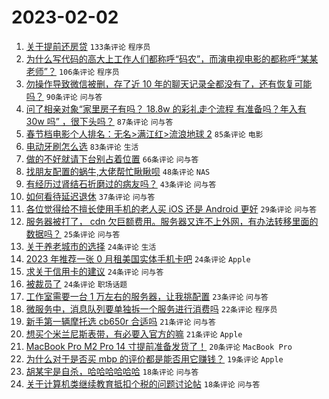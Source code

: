 # 2023-02-02

1. [关于提前还房贷](https://www.v2ex.com/t/912480) `133条评论` `程序员`
1. [为什么写代码的高大上工作人们都称呼“码农”，而演电视电影的都称呼“某某老师”？](https://www.v2ex.com/t/912435) `106条评论` `程序员`
1. [勿操作导致微信被删，存了近 10 年的聊天记录全都没有了，还有恢复可能吗？](https://www.v2ex.com/t/912578) `90条评论` `问与答`
1. [问了相亲对象“家里房子有吗？ 18.8w 的彩礼走个流程 有准备吗？年入有 30w 吗” ，很下头吗？](https://www.v2ex.com/t/912450) `87条评论` `问与答`
1. [春节档电影个人排名：无名>满江红>流浪地球 2](https://www.v2ex.com/t/912468) `85条评论` `电影`
1. [电动牙刷怎么选](https://www.v2ex.com/t/912484) `83条评论` `生活`
1. [做的不好就请下台别占着位置](https://www.v2ex.com/t/912552) `66条评论` `问与答`
1. [找朋友配置的蜗牛,大佬帮忙瞅瞅呗](https://www.v2ex.com/t/912449) `48条评论` `NAS`
1. [有经历过肾结石折磨过的病友吗？](https://www.v2ex.com/t/912590) `43条评论` `问与答`
1. [如何看待延迟退休](https://www.v2ex.com/t/912663) `37条评论` `问与答`
1. [各位觉得给不擅长使用手机的老人买 iOS 还是 Android 更好](https://www.v2ex.com/t/912553) `29条评论` `问与答`
1. [服务器被打了， cdn 欠巨额费用。服务器又连不上外网，有办法转移里面的数据吗？](https://www.v2ex.com/t/912586) `25条评论` `问与答`
1. [关于养老城市的选择](https://www.v2ex.com/t/912656) `24条评论` `生活`
1. [2023 年推荐一张 0 月租美国实体手机卡吧](https://www.v2ex.com/t/912581) `24条评论` `Apple`
1. [求关于信用卡的建议](https://www.v2ex.com/t/912561) `24条评论` `问与答`
1. [被裁员了](https://www.v2ex.com/t/912488) `24条评论` `职场话题`
1. [工作室需要一台 1 万左右的服务器，让我挑配置](https://www.v2ex.com/t/912633) `23条评论` `问与答`
1. [微服务中，消息队列要单独拆一个服务进行消费吗](https://www.v2ex.com/t/912642) `22条评论` `程序员`
1. [新手第一辆摩托选 cb650r 合适吗](https://www.v2ex.com/t/912506) `21条评论` `问与答`
1. [想买个米兰尼斯表带，有必要入官方的嘛](https://www.v2ex.com/t/912446) `21条评论` `Apple`
1. [MacBook Pro M2 Pro 14 寸提前准备发货了！](https://www.v2ex.com/t/912593) `20条评论` `MacBook Pro`
1. [为什么对于是否买 mbp 的评价都是能否用它赚钱？](https://www.v2ex.com/t/912545) `19条评论` `Apple`
1. [胡某宇是自杀，哈哈哈哈哈哈](https://www.v2ex.com/t/912556) `18条评论` `问与答`
1. [关于计算机类继续教育抵扣个税的问题讨论帖](https://www.v2ex.com/t/912479) `18条评论` `问与答`
